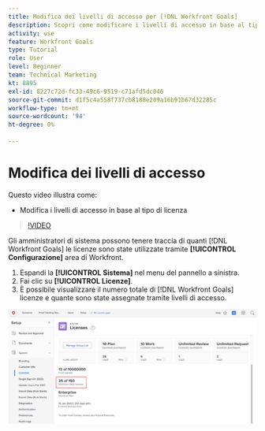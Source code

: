 ```yaml
---
title: Modifica dei livelli di accesso per [!DNL Workfront Goals]
description: Scopri come modificare i livelli di accesso in base al tipo di licenza per i tuoi utenti in [!DNL Workfront Goals].
activity: use
feature: Workfront Goals
type: Tutorial
role: User
level: Beginner
team: Technical Marketing
kt: 8895
exl-id: 8227c72d-fc33-49c6-9519-c71afd5dc046
source-git-commit: d1f5c4a558f737cb8188e209a16b91b67d32285c
workflow-type: tm+mt
source-wordcount: '94'
ht-degree: 0%

---
```


# Modifica dei livelli di accesso

Questo video illustra come:

* Modifica i livelli di accesso in base al tipo di licenza

>[!VIDEO](https://video.tv.adobe.com/v/335189/?quality=12)

Gli amministratori di sistema possono tenere traccia di quanti [!DNL Workfront Goals] le licenze sono state utilizzate tramite **[!UICONTROL Configurazione]** area di Workfront.

1. Espandi la **[!UICONTROL Sistema]** nel menu del pannello a sinistra.
1. Fai clic su **[!UICONTROL Licenze]**.
1. È possibile visualizzare il numero totale di [!DNL Workfront Goals] licenze e quante sono state assegnate tramite livelli di accesso.

![Schermata del numero di [!DNL Workfront Goals] licenze nell&#39;area Impostazioni di [!DNL Workfront]](assets/02-workfront-goals-licenses.png)
